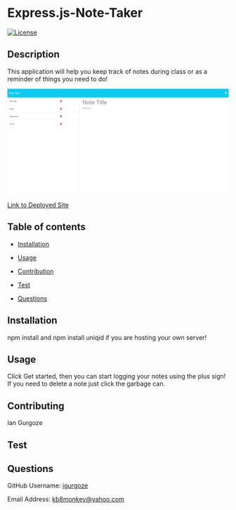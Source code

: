 # Express.js-Note-Taker
  [![License](https://img.shields.io/badge/License-Apache_2.0-blue.svg)](https://opensource.org/licenses/Apache-2.0)
## Description
This application will help you keep track of notes during class or as a reminder of things you need to do!

![screenshot](/screenshot.PNG)

[Link to Deployed Site](https://igurgoze.github.io/Express.js_Note_Taker/)

## Table of contents

- [Installation](#Insallation)

- [Usage](#Usage)

- [Contribution](#Contributing)

- [Test](#Test)

- [Questions](#Questions)

## Installation
npm install and npm install uniqid if you are hosting your own server!

## Usage
Click Get started, then you can start logging your notes using the plus sign! If you need to delete a note just click the garbage can.

## Contributing
Ian Gurgoze

## Test


## Questions

GitHub Username: [igurgoze](https://github.com/igurgoze)

Email Address: [kb8monkey@yahoo.com](kb8monkey@yahoo.com)
